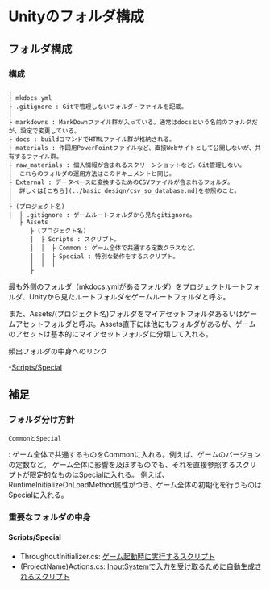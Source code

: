 # Unityのフォルダ構成

## フォルダ構成

### 構成

```
.
├ mkdocs.yml
├ .gitignore : Gitで管理しないフォルダ・ファイルを記載。
│
├ markdowns : MarkDownファイル群が入っている。通常はdocsという名前のフォルダだが、設定で変更している。
├ docs : buildコマンドでHTMLファイル群が格納される。
├ materials : 作図用PowerPointファイルなど、直接Webサイトとして公開しないが、共有するファイル群。
├ raw_materials : 個人情報が含まれるスクリーンショットなど。Git管理しない。
│  これらのフォルダの運用方法はこのドキュメントと同じ。
├ External : データベースに変換するためのCSVファイルが含まれるフォルダ。
│  詳しくは[こちら](../basic_design/csv_so_database.md)を参照のこと。
│
├ (プロジェクト名)
|  ├ .gitignore : ゲームルートフォルダから見たgitignore。
   ├ Assets
      ├ (プロジェクト名)
      │  ├ Scripts : スクリプト。
      │  │  ├ Common : ゲーム全体で共通する定数クラスなど。
      │  │  ├ Special : 特別な動作をするスクリプト。
      │  │  │           
      ├

```

最も外側のフォルダ（mkdocs.ymlがあるフォルダ）をプロジェクトルートフォルダ、Unityから見たルートフォルダをゲームルートフォルダと呼ぶ。

また、Assets/(プロジェクト名)フォルダをマイアセットフォルダあるいはゲームアセットフォルダと呼ぶ。Assets直下には他にもフォルダがあるが、ゲームのアセットは基本的にマイアセットフォルダに分類して入れる。

頻出フォルダの中身へのリンク

-[Scripts/Special](#scriptsspecial)

## 補足

### フォルダ分け方針

`CommonとSpecial`

:   ゲーム全体で共通するものをCommonに入れる。例えば、ゲームのバージョンの定数など。
    ゲーム全体に影響を及ぼすものでも、それを直接参照するスクリプトが限定的なものはSpecialに入れる。
    例えば、RuntimeInitializeOnLoadMethod属性がつき、ゲーム全体の初期化を行うものはSpecialに入れる。

### 重要なフォルダの中身

#### Scripts/Special

- ThroughoutInitializer.cs: [ゲーム起動時に実行するスクリプト](./../important_function/riolm.md)
- (ProjectName)Actions.cs: [InputSystemで入力を受け取るために自動生成されるスクリプト](./../basic_design/input.md)

